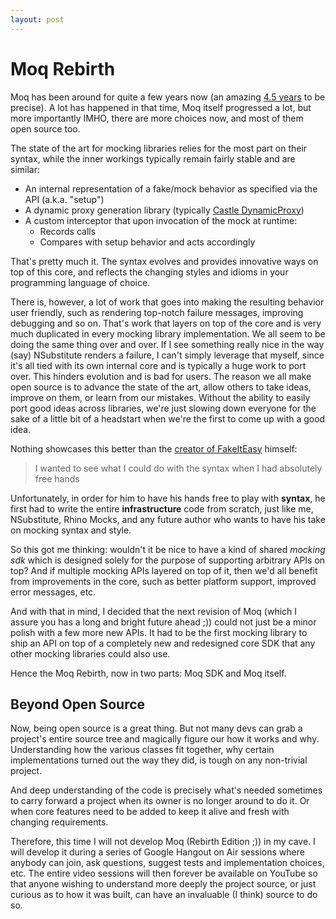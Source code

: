 ```yaml
---
layout: post
---
```


# Moq Rebirth

Moq has been around for quite a few years now (an amazing [4.5 years](https://code.google.com/p/moq/downloads/detail?name=Moq.zip) to be precise). A lot has happened in that time, Moq itself progressed a lot, but more importantly IMHO, there are more choices now, and most of them open source too.

The state of the art for mocking libraries relies for the most part on their syntax, while the inner workings typically remain fairly stable and are similar:

- An internal representation of a fake/mock behavior as specified via the API (a.k.a. "setup")
- A dynamic proxy generation library (typically [Castle DynamicProxy](https://nuget.org/packages/Castle.Core/))
- A custom interceptor that upon invocation of the mock at runtime:
  - Records calls
  - Compares with setup behavior and acts accordingly

That's pretty much it. The syntax evolves and provides innovative ways on top of this core, and reflects the changing styles and idioms in your programming language of choice. 

There is, however, a lot of work that goes into making the resulting behavior user friendly, such as rendering top-notch failure messages, improving debugging and so on. That's work that layers on top of the core and is very much duplicated in every mocking library implementation. We all seem to be doing the same thing over and over. If I see something really nice in the way (say) NSubstitute renders a failure, I can't simply leverage that myself, since it's all tied with its own internal core and is typically a huge work to port over. This hinders evolution and is bad for users. The reason we all make open source is to advance the state of the art, allow others to take ideas, improve on them, or learn from our mistakes. Without the ability to easily port good ideas across libraries, we're just slowing down everyone for the sake of a little bit of a headstart when we're the first to come up with a good idea.

Nothing showcases this better than the [creator of FakeItEasy](https://github.com/FakeItEasy/FakeItEasy/wiki/Why-was-FakeItEasy-created%3F) himself:

>  I wanted to see what I could do with the syntax when I had absolutely free hands

Unfortunately, in order for him to have his hands free to play with **syntax**, he first had to write the entire **infrastructure** code from scratch, just like me, NSubstitute, Rhino Mocks, and any future author who wants to have his take on mocking syntax and style.

So this got me thinking: wouldn't it be nice to have a kind of shared *mocking sdk* which is designed solely for the purpose of supporting arbitrary APIs on top? And if multiple mocking APIs layered on top of it, then we'd all benefit from improvements in the core, such as better platform support, improved error messages, etc.

And with that in mind, I decided that the next revision of Moq (which I assure you has a long and bright future ahead ;)) could not just be a minor polish with a few more new APIs. It had to be the first mocking library to ship an API on top of a completely new and redesigned core SDK that any other mocking libraries could also use.

Hence the Moq Rebirth, now in two parts: Moq SDK and Moq itself. 

## Beyond Open Source

Now, being open source is a great thing. But not many devs can grab a project's entire source tree and magically figure our how it works and why. Understanding how the various classes fit together, why certain implementations turned out the way they did, is tough on any non-trivial project. 

And deep understanding of the code is precisely what's needed sometimes to carry forward a project when its owner is no longer around to do it. Or when core features need to be added to keep it alive and fresh with changing requirements.

Therefore, this time I will not develop Moq (Rebirth Edition ;)) in my cave. I will develop it during a series of Google Hangout on Air sessions where anybody can join, ask questions, suggest tests and implementation choices, etc. The entire video sessions will then forever be available on YouTube so that anyone wishing to understand more deeply the project source, or just curious as to how it was built, can have an invaluable (I think) source to do so.